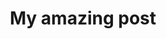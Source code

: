 ---
permalink: /resume
title: My amazing post
layout: redirect
redirect_url: https://k-pulkit.github.io/resume/
---